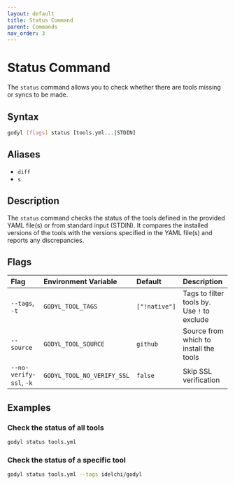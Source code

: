 ```yaml
---
layout: default
title: Status Command
parent: Commands
nav_order: 3
---
```


# Status Command

The `status` command allows you to check whether there are tools missing or syncs to be made.

## Syntax

```sh
godyl [flags] status [tools.yml...|STDIN]
```

## Aliases

- `diff`
- `s`

## Description

The `status` command checks the status of the tools defined in the provided YAML file(s) or from standard input (STDIN). It compares the installed versions of the tools with the versions specified in the YAML file(s) and reports any discrepancies.

## Flags

| Flag                    | Environment Variable       | Default       | Description                                 |
| :---------------------- | :------------------------- | :------------ | :------------------------------------------ |
| `--tags`, `-t`          | `GODYL_TOOL_TAGS`          | `["!native"]` | Tags to filter tools by. Use `!` to exclude |
| `--source`              | `GODYL_TOOL_SOURCE`        | `github`      | Source from which to install the tools      |
| `--no-verify-ssl`, `-k` | `GODYL_TOOL_NO_VERIFY_SSL` | `false`       | Skip SSL verification                       |

## Examples

### Check the status of all tools

```sh
godyl status tools.yml
```

### Check the status of a specific tool

```sh
godyl status tools.yml --tags idelchi/godyl
```
